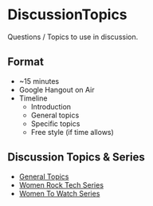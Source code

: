 # DiscussionTopics

Questions / Topics to use in discussion.

## Format

* ~15 minutes
* Google Hangout on Air
* Timeline
    * Introduction
    * General topics
    * Specific topics
    * Free style (if time allows)

## Discussion Topics & Series

* [General Topics](GeneralTopics.md)
* [Women Rock Tech Series](WomenRockTechSeries.md)
* [Women To Watch Series](WomenToWatchSeries.md)
